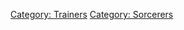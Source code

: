 [Category: Trainers](Category:_Trainers "wikilink") [Category:
Sorcerers](Category:_Sorcerers "wikilink")
